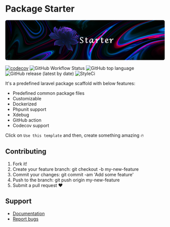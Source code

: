 # Package Starter

<p align="center"><img alt="starter banner" src="assets/starter-banner.png"></p>

[![codecov](https://codecov.io/gh/hans-thomas/package-starter/branch/master/graph/badge.svg?token=X1D6I0JLSZ)](https://codecov.io/gh/hans-thomas/package-starter)
![GitHub Workflow Status](https://img.shields.io/github/actions/workflow/status/hans-thomas/package-starter/php.yml)
![GitHub top language](https://img.shields.io/github/languages/top/hans-thomas/package-starter)
![GitHub release (latest by date)](https://img.shields.io/github/v/release/hans-thomas/package-starter)
![StyleCi](https://github.styleci.io/repos/478665403/shield?style=plastic)

It's a predefined laravel package scaffold with below features:

- Predefined common package files
- Customizable
- Dockerized
- Phpunit support
- Xdebug
- GitHub action
- Codecov support

Click on `Use this template` and then, create something amazing 🔥

## Contributing

1. Fork it!
2. Create your feature branch: git checkout -b my-new-feature
3. Commit your changes: git commit -am 'Add some feature'
4. Push to the branch: git push origin my-new-feature
5. Submit a pull request ❤️

Support
-------

- [Documentation]()
- [Report bugs](https://github.com/hans-thomas/package-starter/issues)

